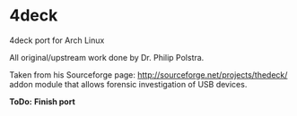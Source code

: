 4deck
=====

4deck port for Arch Linux 


All original/upstream work done by Dr. Philip Polstra.


Taken from his Sourceforge page: http://sourceforge.net/projects/thedeck/
addon module that allows forensic investigation of USB devices.

**ToDo:**
**Finish port**
